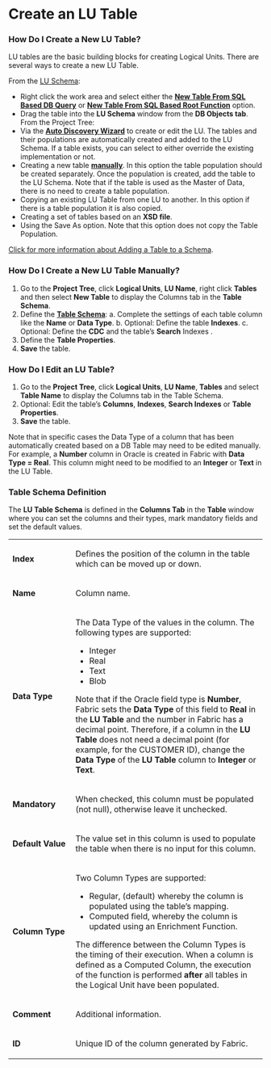 # Create an LU Table

### How Do I Create a New LU Table?
LU tables are the basic building blocks for creating Logical Units. There are several ways to create a new LU Table.

From the [LU Schema](https://github.com/k2view-academy/K2View-Academy/blob/master/articles/03_logical_units/03_LU_schema_window.md):

*	Right click the work area and select either the [**New Table From SQL Based DB Query**](https://github.com/k2view-academy/K2View-Academy/blob/master/articles/03_logical_units/09_add_table_to_a_schema.md) or [**New Table From SQL Based Root Function**](https://github.com/k2view-academy/K2View-Academy/blob/master/articles/03_logical_units/09_add_table_to_a_schema.md) option.
*	Drag the table into the **LU Schema** window from the **DB Objects tab**. 
From the Project Tree: 
*	Via the [**Auto Discovery Wizard**](https://github.com/k2view-academy/K2View-Academy/blob/master/articles/03_logical_units/06_auto_discovery_wizard.md) to create or edit the LU. The tables and their populations are automatically created and added to the LU Schema. If a table exists, you can select to either override the existing implementation or not.
*	Creating a new table [**manually**](https://github.com/k2view-academy/K2View-Academy/blob/master/articles/06_LU_tables/02_create_an_LU_table.md#how-do-i-create-a-new-lu-table-manually). In this option the table population should be created separately. Once the population is created, add the table to the LU Schema. Note that if the table is used as the Master of Data, there is no need to create a table population.
*	Copying an existing LU Table from one LU to another. In this option if there is a table population it is also copied. 
*	Creating a set of tables based on an **XSD file**.
*	Using the Save As option. Note that this option does not copy the Table Population.

[Click for more information about Adding a Table to a Schema](https://github.com/k2view-academy/K2View-Academy/blob/master/articles/03_logical_units/09_add_table_to_a_schema.md).
 
### How Do I Create a New LU Table Manually?  
1.	Go to the **Project Tree**, click **Logical Units**, **LU Name**, right click **Tables** and then select **New Table** to display the Columns tab in the **Table Schema**.
2.	Define the [**Table Schema**](https://github.com/k2view-academy/K2View-Academy/blob/master/articles/02_LU_tables/02_create_an_LU_table.md#table-schema-definition):
a.	Complete the settings of each table column like the **Name** or **Data Type**.
b.	Optional: Define the table **Indexes**.
c.	Optional: Define the **CDC** and the table’s **Search** Indexes .
3.	Define the **Table Properties**. 
4.	**Save** the table.

### How Do I Edit an LU Table? 
1.	Go to the **Project Tree**, click **Logical Units**, **LU Name**, **Tables** and select **Table Name** to display the Columns tab in the Table Schema.
2.	Optional: Edit the table’s **Columns**, **Indexes**, **Search Indexes** or **Table Properties**.
3.	**Save** the table.

Note that in specific cases the Data Type of a column that has been automatically created based on a DB Table may need to be edited manually. For example, a **Number** column in Oracle is created in Fabric with **Data Type = Real**. This column might need to be modified to an **Integer** or **Text** in the LU Table.

### Table Schema Definition  
The **LU Table Schema** is defined in the **Columns Tab** in the **Table** window where you can set the columns and their types, mark mandatory fields and set the default values. 

<table width="623">
<tbody>
<tr>
<td width="122">
<p><strong>Index</strong></p>
</td>
<td width="502">
<p>Defines the position of the column in the table which can be moved up or down.</p>
</td>
</tr>
<tr>
<td width="122">
<p><strong>Name</strong></p>
</td>
<td width="502">
<p>Column name.</p>
</td>
</tr>
<tr>
<td width="122">
<p><strong>Data Type</strong></p>
</td>
<td width="502">
<p>The Data Type of the values in the column. The following types are supported:</p>
<ul>
<li>Integer</li>
<li>Real</li>
<li>Text</li>
<li>Blob</li>
</ul>
<p>Note that if the Oracle field type is <strong>Number</strong>, Fabric sets the <strong>Data Type</strong> of this field to <strong>Real</strong> in the <strong>LU Table</strong> and the number in Fabric has a decimal point. Therefore, if a column in the <strong>LU Table</strong> does not need a decimal point (for example, for the CUSTOMER ID), change the <strong>Data Type</strong> of the <strong>LU Table</strong> column to <strong>Integer</strong> or <strong>Text</strong>.</p>
</td>
</tr>
<tr>
<td width="122">
<p><strong>Mandatory</strong></p>
</td>
<td width="502">
<p>When checked, this column must be populated (not null), otherwise leave it unchecked.</p>
</td>
</tr>
<tr>
<td width="122">
<p><strong>Default Value</strong></p>
</td>
<td width="502">
<p>The value set in this column is used to populate the table when there is no input for this column.</p>
</td>
</tr>
<tr>
<td width="122">
<p><strong>Column Type</strong></p>
</td>
<td width="502">
<p>Two Column Types are supported:</p>
<ul>
<li>Regular, (default) whereby the column is populated using the table&rsquo;s mapping.</li>
<li>Computed field, whereby the column is updated using an Enrichment Function.</li>
</ul>
<p>The difference between the Column Types is the timing of their execution. When a column is defined as a Computed Column, the execution of the function is performed <strong>after</strong> all tables in the Logical Unit have been populated.</p>
</td>
</tr>
<tr>
<td width="122">
<p><strong>Comment</strong></p>
</td>
<td width="502">
<p>Additional information.</p>
</td>
</tr>
<tr>
<td width="122">
<p><strong>ID</strong></p>
</td>
<td width="502">
<p>Unique ID of the column generated by Fabric.</p>
</td>
</tr>
</tbody>
</table>
<p>&nbsp;</p>
